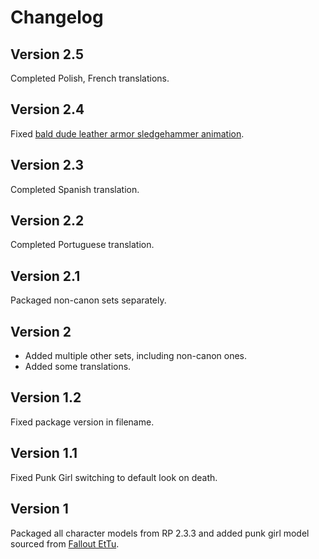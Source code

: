 # Changelog

## Version 2.5
Completed Polish, French translations.

## Version 2.4
Fixed [bald dude leather armor sledgehammer animation](https://github.com/BGforgeNet/Fallout2_Hero_Appearance/issues/2).

## Version 2.3
Completed Spanish translation.

## Version 2.2
Completed Portuguese translation.

## Version 2.1
Packaged non-canon sets separately.

## Version 2
- Added multiple other sets, including non-canon ones.
- Added some translations.

## Version 1.2
Fixed package version in filename.

## Version 1.1
Fixed Punk Girl switching to default look on death.

## Version 1
Packaged all character models from RP 2.3.3 and added punk girl model sourced from [Fallout EtTu](https://github.com/BGforgeNet/Fallout2_Restoration_Project/issues/14).
